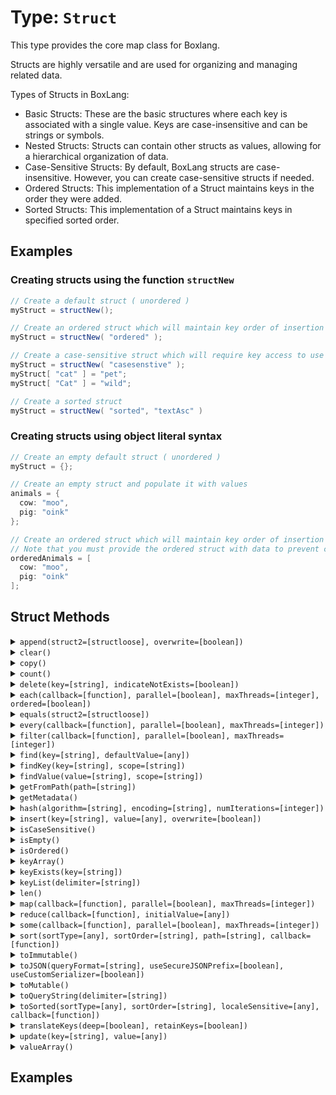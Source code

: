 [comment]: # (Note: This documentation is generated dynamically in the build process.  To modify the contents, change the javadoc on the type class, itself)

# Type: `Struct`

This type provides the core map class for Boxlang.

Structs are highly versatile and are used for organizing and managing related data.

 Types of Structs in BoxLang:

 * Basic Structs: These are the basic structures where each key is associated with a single value. Keys are case-insensitive and can be strings or symbols.
 * Nested Structs: Structs can contain other structs as values, allowing for a hierarchical organization of data.
 * Case-Sensitive Structs: By default, BoxLang structs are case-insensitive. However, you can create case-sensitive structs if needed.
 * Ordered Structs: This implementation of a Struct maintains keys in the order they were added.
 * Sorted Structs: This implementation of a Struct maintains keys in specified sorted order.

## Examples

### Creating structs using the function `structNew`

```java
// Create a default struct ( unordered )
myStruct = structNew();

// Create an ordered struct which will maintain key order of insertion
myStruct = structNew( "ordered" );

// Create a case-sensitive struct which will require key access to use the exact casing
myStruct = structNew( "casesenstive" );
myStruct[ "cat" ] = "pet";
myStruct[ "Cat" ] = "wild";

// Create a sorted struct 
myStruct = structNew( "sorted", "textAsc" )
```


### Creating structs using object literal syntax

```java
// Create an empty default struct ( unordered )
myStruct = {};

// Create an empty struct and populate it with values
animals = {
  cow: "moo",
  pig: "oink"
};

// Create an ordered struct which will maintain key order of insertion
// Note that you must provide the ordered struct with data to prevent confusion as to whether it is an array or struct
orderedAnimals = [
  cow: "moo",
  pig: "oink"
];
```


## Struct Methods

<details>
<summary><code>append(struct2=[structloose], overwrite=[boolean])</code></summary>
<p>Appends the contents of a second struct to the first struct either with or without overwrite

 Examples:

*Append One Struct to Another:*

```java
animals = {
  cow: "moo",
  pig: "oink"
};

// Show current animals
animals.dump( label ="Current animals" );

// Create a new animal
newAnimal = {
  cat: "meow"
};

// Append the newAnimal to animals
animals.append( newAnimal );

animals.dump( label="Updated animals" );
```


 Arguments:
<table>
<thead>
<tr>
<th>Argument</th>
<th>Type</th>
<th>Required</th>
<th>Default</th>
</tr>
</thead>
<tbody>

<tr>
<td>`struct2`</td>
<td>`structloose`</td>
<td>`true`</td>
<td>``</td>
</tr>

<tr>
<td>`overwrite`</td>
<td>`boolean`</td>
<td>`false`</td>
<td>`true`</td>
</tr></tbody>
</table>

</p></details>
<details>
<summary><code>clear()</code></summary>
<p>Clear all items from struct
</p></details>
<details>
<summary><code>copy()</code></summary>
<p>Creates a shallow copy of a struct.

Copies top-level keys, values, and arrays in the structure by value; copies nested structures by reference.
</p></details>
<details>
<summary><code>count()</code></summary>
<p>Returns the absolute value of a number
</p></details>
<details>
<summary><code>delete(key=[string], indicateNotExists=[boolean])</code></summary>
<p>Deletes a key from a struct

 Arguments:
<table>
<thead>
<tr>
<th>Argument</th>
<th>Type</th>
<th>Required</th>
<th>Default</th>
</tr>
</thead>
<tbody>

<tr>
<td>`key`</td>
<td>`string`</td>
<td>`true`</td>
<td>``</td>
</tr>

<tr>
<td>`indicateNotExists`</td>
<td>`boolean`</td>
<td>`false`</td>
<td>`false`</td>
</tr></tbody>
</table>

</p></details>
<details>
<summary><code>each(callback=[function], parallel=[boolean], maxThreads=[integer], ordered=[boolean])</code></summary>
<p>Used to iterate over a struct and run the function closure for each key/value pair.

 Arguments:
<table>
<thead>
<tr>
<th>Argument</th>
<th>Type</th>
<th>Required</th>
<th>Default</th>
</tr>
</thead>
<tbody>

<tr>
<td>`callback`</td>
<td>`function`</td>
<td>`true`</td>
<td>``</td>
</tr>

<tr>
<td>`parallel`</td>
<td>`boolean`</td>
<td>`false`</td>
<td>`false`</td>
</tr>

<tr>
<td>`maxThreads`</td>
<td>`integer`</td>
<td>`false`</td>
<td>``</td>
</tr>

<tr>
<td>`ordered`</td>
<td>`boolean`</td>
<td>`false`</td>
<td>`false`</td>
</tr></tbody>
</table>

</p></details>
<details>
<summary><code>equals(struct2=[structloose])</code></summary>
<p>Tests equality between two structs

 Arguments:
<table>
<thead>
<tr>
<th>Argument</th>
<th>Type</th>
<th>Required</th>
<th>Default</th>
</tr>
</thead>
<tbody>

<tr>
<td>`struct2`</td>
<td>`structloose`</td>
<td>`true`</td>
<td>``</td>
</tr></tbody>
</table>

</p></details>
<details>
<summary><code>every(callback=[function], parallel=[boolean], maxThreads=[integer])</code></summary>
<p>Used to iterate over a struct and test whether every item in the struct meets the test.

 Arguments:
<table>
<thead>
<tr>
<th>Argument</th>
<th>Type</th>
<th>Required</th>
<th>Default</th>
</tr>
</thead>
<tbody>

<tr>
<td>`callback`</td>
<td>`function`</td>
<td>`true`</td>
<td>``</td>
</tr>

<tr>
<td>`parallel`</td>
<td>`boolean`</td>
<td>`false`</td>
<td>`false`</td>
</tr>

<tr>
<td>`maxThreads`</td>
<td>`integer`</td>
<td>`false`</td>
<td>``</td>
</tr></tbody>
</table>

</p></details>
<details>
<summary><code>filter(callback=[function], parallel=[boolean], maxThreads=[integer])</code></summary>
<p>Used to filter a struct and return a new struct containing the result

 Arguments:
<table>
<thead>
<tr>
<th>Argument</th>
<th>Type</th>
<th>Required</th>
<th>Default</th>
</tr>
</thead>
<tbody>

<tr>
<td>`callback`</td>
<td>`function`</td>
<td>`true`</td>
<td>``</td>
</tr>

<tr>
<td>`parallel`</td>
<td>`boolean`</td>
<td>`false`</td>
<td>`false`</td>
</tr>

<tr>
<td>`maxThreads`</td>
<td>`integer`</td>
<td>`false`</td>
<td>``</td>
</tr></tbody>
</table>

</p></details>
<details>
<summary><code>find(key=[string], defaultValue=[any])</code></summary>
<p>Finds and retrieves a top-level key from a string in a struct

 Arguments:
<table>
<thead>
<tr>
<th>Argument</th>
<th>Type</th>
<th>Required</th>
<th>Default</th>
</tr>
</thead>
<tbody>

<tr>
<td>`key`</td>
<td>`string`</td>
<td>`true`</td>
<td>``</td>
</tr>

<tr>
<td>`defaultValue`</td>
<td>`any`</td>
<td>`false`</td>
<td>``</td>
</tr></tbody>
</table>

</p></details>
<details>
<summary><code>findKey(key=[string], scope=[string])</code></summary>
<p>Searches a struct for a given key and returns an array of values

 Arguments:
<table>
<thead>
<tr>
<th>Argument</th>
<th>Type</th>
<th>Required</th>
<th>Default</th>
</tr>
</thead>
<tbody>

<tr>
<td>`key`</td>
<td>`string`</td>
<td>`true`</td>
<td>``</td>
</tr>

<tr>
<td>`scope`</td>
<td>`string`</td>
<td>`false`</td>
<td>`one`</td>
</tr></tbody>
</table>

</p></details>
<details>
<summary><code>findValue(value=[string], scope=[string])</code></summary>
<p>Searches a struct for a given value and returns an array of results

 Arguments:
<table>
<thead>
<tr>
<th>Argument</th>
<th>Type</th>
<th>Required</th>
<th>Default</th>
</tr>
</thead>
<tbody>

<tr>
<td>`value`</td>
<td>`string`</td>
<td>`true`</td>
<td>``</td>
</tr>

<tr>
<td>`scope`</td>
<td>`string`</td>
<td>`false`</td>
<td>`one`</td>
</tr></tbody>
</table>

</p></details>
<details>
<summary><code>getFromPath(path=[string])</code></summary>
<p>Retrieves the value from a struct using a path based expression

 Arguments:
<table>
<thead>
<tr>
<th>Argument</th>
<th>Type</th>
<th>Required</th>
<th>Default</th>
</tr>
</thead>
<tbody>

<tr>
<td>`path`</td>
<td>`string`</td>
<td>`true`</td>
<td>``</td>
</tr></tbody>
</table>

</p></details>
<details>
<summary><code>getMetadata()</code></summary>
<p>Gets Struct-specific metadata of the requested struct.
</p></details>
<details>
<summary><code>hash(algorithm=[string], encoding=[string], numIterations=[integer])</code></summary>
<p>Creates an algorithmic hash of an object

 Arguments:
<table>
<thead>
<tr>
<th>Argument</th>
<th>Type</th>
<th>Required</th>
<th>Default</th>
</tr>
</thead>
<tbody>

<tr>
<td>`algorithm`</td>
<td>`string`</td>
<td>`false`</td>
<td>`MD5`</td>
</tr>

<tr>
<td>`encoding`</td>
<td>`string`</td>
<td>`false`</td>
<td>`utf-8`</td>
</tr>

<tr>
<td>`numIterations`</td>
<td>`integer`</td>
<td>`false`</td>
<td>`1`</td>
</tr></tbody>
</table>

</p></details>
<details>
<summary><code>insert(key=[string], value=[any], overwrite=[boolean])</code></summary>
<p>Inserts a key/value pair in to a struct - with an optional overwrite argument

 Arguments:
<table>
<thead>
<tr>
<th>Argument</th>
<th>Type</th>
<th>Required</th>
<th>Default</th>
</tr>
</thead>
<tbody>

<tr>
<td>`key`</td>
<td>`string`</td>
<td>`true`</td>
<td>``</td>
</tr>

<tr>
<td>`value`</td>
<td>`any`</td>
<td>`true`</td>
<td>``</td>
</tr>

<tr>
<td>`overwrite`</td>
<td>`boolean`</td>
<td>`false`</td>
<td>`false`</td>
</tr></tbody>
</table>

</p></details>
<details>
<summary><code>isCaseSensitive()</code></summary>
<p>Returns whether the give struct is case sensitive
</p></details>
<details>
<summary><code>isEmpty()</code></summary>
<p>Determine whether a given value is empty
</p></details>
<details>
<summary><code>isOrdered()</code></summary>
<p>Tests whether a struct is ordered ( e.g.

linked )
</p></details>
<details>
<summary><code>keyArray()</code></summary>
<p>Get keys of a struct as an array
</p></details>
<details>
<summary><code>keyExists(key=[string])</code></summary>
<p>Tests whether a key exists in a struct and returns a boolean value

 Arguments:
<table>
<thead>
<tr>
<th>Argument</th>
<th>Type</th>
<th>Required</th>
<th>Default</th>
</tr>
</thead>
<tbody>

<tr>
<td>`key`</td>
<td>`string`</td>
<td>`true`</td>
<td>``</td>
</tr></tbody>
</table>

</p></details>
<details>
<summary><code>keyList(delimiter=[string])</code></summary>
<p>Get keys of a struct as a string list

 Arguments:
<table>
<thead>
<tr>
<th>Argument</th>
<th>Type</th>
<th>Required</th>
<th>Default</th>
</tr>
</thead>
<tbody>

<tr>
<td>`delimiter`</td>
<td>`string`</td>
<td>`false`</td>
<td>`,`</td>
</tr></tbody>
</table>

</p></details>
<details>
<summary><code>len()</code></summary>
<p>Returns the absolute value of a number
</p></details>
<details>
<summary><code>map(callback=[function], parallel=[boolean], maxThreads=[integer])</code></summary>
<p>Used to map a struct to a new struct of the same type containing the result

 Arguments:
<table>
<thead>
<tr>
<th>Argument</th>
<th>Type</th>
<th>Required</th>
<th>Default</th>
</tr>
</thead>
<tbody>

<tr>
<td>`callback`</td>
<td>`function`</td>
<td>`true`</td>
<td>``</td>
</tr>

<tr>
<td>`parallel`</td>
<td>`boolean`</td>
<td>`false`</td>
<td>`false`</td>
</tr>

<tr>
<td>`maxThreads`</td>
<td>`integer`</td>
<td>`false`</td>
<td>``</td>
</tr></tbody>
</table>

</p></details>
<details>
<summary><code>reduce(callback=[function], initialValue=[any])</code></summary>
<p>Run the provided udf against struct to reduce the values to a single output

 Arguments:
<table>
<thead>
<tr>
<th>Argument</th>
<th>Type</th>
<th>Required</th>
<th>Default</th>
</tr>
</thead>
<tbody>

<tr>
<td>`callback`</td>
<td>`function`</td>
<td>`true`</td>
<td>``</td>
</tr>

<tr>
<td>`initialValue`</td>
<td>`any`</td>
<td>`false`</td>
<td>``</td>
</tr></tbody>
</table>

</p></details>
<details>
<summary><code>some(callback=[function], parallel=[boolean], maxThreads=[integer])</code></summary>
<p>Used to iterate over a struct and test whether any items meet the test callback.

 Arguments:
<table>
<thead>
<tr>
<th>Argument</th>
<th>Type</th>
<th>Required</th>
<th>Default</th>
</tr>
</thead>
<tbody>

<tr>
<td>`callback`</td>
<td>`function`</td>
<td>`true`</td>
<td>``</td>
</tr>

<tr>
<td>`parallel`</td>
<td>`boolean`</td>
<td>`false`</td>
<td>`false`</td>
</tr>

<tr>
<td>`maxThreads`</td>
<td>`integer`</td>
<td>`false`</td>
<td>``</td>
</tr></tbody>
</table>

</p></details>
<details>
<summary><code>sort(sortType=[any], sortOrder=[string], path=[string], callback=[function])</code></summary>
<p>Sorts a struct according to the specified arguments and returns an array of struct keys

 Arguments:
<table>
<thead>
<tr>
<th>Argument</th>
<th>Type</th>
<th>Required</th>
<th>Default</th>
</tr>
</thead>
<tbody>

<tr>
<td>`sortType`</td>
<td>`any`</td>
<td>`false`</td>
<td>`text`</td>
</tr>

<tr>
<td>`sortOrder`</td>
<td>`string`</td>
<td>`false`</td>
<td>`asc`</td>
</tr>

<tr>
<td>`path`</td>
<td>`string`</td>
<td>`false`</td>
<td>``</td>
</tr>

<tr>
<td>`callback`</td>
<td>`function`</td>
<td>`false`</td>
<td>``</td>
</tr></tbody>
</table>

</p></details>
<details>
<summary><code>toImmutable()</code></summary>
<p>Convert an array, struct or query to its immutable counterpart.
</p></details>
<details>
<summary><code>toJSON(queryFormat=[string], useSecureJSONPrefix=[boolean], useCustomSerializer=[boolean])</code></summary>
<p>Converts a ColdFusion variable into a JSON (JavaScript Object Notation) string.

 Arguments:
<table>
<thead>
<tr>
<th>Argument</th>
<th>Type</th>
<th>Required</th>
<th>Default</th>
</tr>
</thead>
<tbody>

<tr>
<td>`queryFormat`</td>
<td>`string`</td>
<td>`false`</td>
<td>`row`</td>
</tr>

<tr>
<td>`useSecureJSONPrefix`</td>
<td>`boolean`</td>
<td>`false`</td>
<td>`false`</td>
</tr>

<tr>
<td>`useCustomSerializer`</td>
<td>`boolean`</td>
<td>`false`</td>
<td>``</td>
</tr></tbody>
</table>

</p></details>
<details>
<summary><code>toMutable()</code></summary>
<p>Convert an array, struct or query to its mutable counterpart.
</p></details>
<details>
<summary><code>toQueryString(delimiter=[string])</code></summary>
<p>Converts a struct to a query string using the specified delimiter.

<p>,
 The default delimiter is ,{@code "&"}

 Arguments:
<table>
<thead>
<tr>
<th>Argument</th>
<th>Type</th>
<th>Required</th>
<th>Default</th>
</tr>
</thead>
<tbody>

<tr>
<td>`delimiter`</td>
<td>`string`</td>
<td>`false`</td>
<td>`&`</td>
</tr></tbody>
</table>

</p></details>
<details>
<summary><code>toSorted(sortType=[any], sortOrder=[string], localeSensitive=[any], callback=[function])</code></summary>
<p>Converts a struct to a sorted struct - using either a callback comparator or textual directives as the sort option

 Arguments:
<table>
<thead>
<tr>
<th>Argument</th>
<th>Type</th>
<th>Required</th>
<th>Default</th>
</tr>
</thead>
<tbody>

<tr>
<td>`sortType`</td>
<td>`any`</td>
<td>`false`</td>
<td>`text`</td>
</tr>

<tr>
<td>`sortOrder`</td>
<td>`string`</td>
<td>`false`</td>
<td>`asc`</td>
</tr>

<tr>
<td>`localeSensitive`</td>
<td>`any`</td>
<td>`false`</td>
<td>`false`</td>
</tr>

<tr>
<td>`callback`</td>
<td>`function`</td>
<td>`false`</td>
<td>``</td>
</tr></tbody>
</table>

</p></details>
<details>
<summary><code>translateKeys(deep=[boolean], retainKeys=[boolean])</code></summary>
<p>Converts a struct with dot-notated keys in to an unflattened version

 Arguments:
<table>
<thead>
<tr>
<th>Argument</th>
<th>Type</th>
<th>Required</th>
<th>Default</th>
</tr>
</thead>
<tbody>

<tr>
<td>`deep`</td>
<td>`boolean`</td>
<td>`false`</td>
<td>`false`</td>
</tr>

<tr>
<td>`retainKeys`</td>
<td>`boolean`</td>
<td>`false`</td>
<td>`false`</td>
</tr></tbody>
</table>

</p></details>
<details>
<summary><code>update(key=[string], value=[any])</code></summary>
<p>Updates or sets a key/value pair in to a struct

 Arguments:
<table>
<thead>
<tr>
<th>Argument</th>
<th>Type</th>
<th>Required</th>
<th>Default</th>
</tr>
</thead>
<tbody>

<tr>
<td>`key`</td>
<td>`string`</td>
<td>`true`</td>
<td>``</td>
</tr>

<tr>
<td>`value`</td>
<td>`any`</td>
<td>`true`</td>
<td>``</td>
</tr></tbody>
</table>

</p></details>
<details>
<summary><code>valueArray()</code></summary>
<p>Returns an array of all values of top level keys in a struct
</p></details>


## Examples
